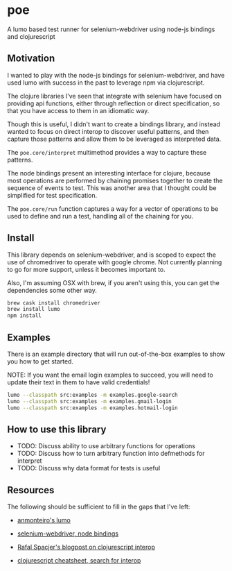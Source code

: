 # poe

A lumo based test runner for selenium-webdriver using node-js bindings and clojurescript

## Motivation

I wanted to play with the node-js bindings for selenium-webdriver, and have used
lumo with success in the past to leverage npm via clojurescript.

The clojure libraries I've seen that integrate with selenium have focused on providing
api functions, either through reflection or direct specification, so that you have
access to them in an idiomatic way.

Though this is useful, I didn't want to create a bindings library, and instead wanted
to focus on direct interop to discover useful patterns, and then capture those patterns
and allow them to be leveraged as interpreted data.

The `poe.core/interpret` multimethod provides a way to capture these patterns.

The node bindings present an interesting interface for clojure, because most operations
are performed by chaining promises together to create the sequence of events to test.
This was another area that I thought could be simplified for test specification.

The `poe.core/run` function captures a way for a vector of operations to be used
to define and run a test, handling all of the chaining for you.

## Install

This library depends on selenium-webdriver, and is scoped to expect the use of
chromedriver to operate with google chrome. Not currently planning to go for
more support, unless it becomes important to.

Also, I'm assuming OSX with brew, if you aren't using this, you can get the
dependencies some other way.

```bash
brew cask install chromedriver
brew install lumo
npm install
```

## Examples

There is an example directory that will run out-of-the-box examples to show you how
to get started.

NOTE: If you want the email login examples to succeed, you will need to update their
      text in them to have valid credentials!

```bash
lumo --classpath src:examples -m examples.google-search
lumo --classpath src:examples -m examples.gmail-login
lumo --classpath src:examples -m examples.hotmail-login
```

## How to use this library

- TODO: Discuss ability to use arbitrary functions for operations
- TODO: Discuss how to turn arbitrary function into defmethods for interpret
- TODO: Discuss why data format for tests is useful

## Resources

The following should be sufficient to fill in the gaps that I've left:

- [anmonteiro's lumo](https://github.com/anmonteiro/lumo)

- [selenium-webdriver, node bindings](http://seleniumhq.github.io/selenium/docs/api/javascript/index.html)
- [Rafal Spacjer's blogpost on clojurescript interop](http://www.spacjer.com/blog/2014/09/12/clojurescript-javascript-interop/)
- [clojurescript cheatsheet, search for interop](http://www.spacjer.com/blog/2014/09/12/clojurescript-javascript-interop/)
